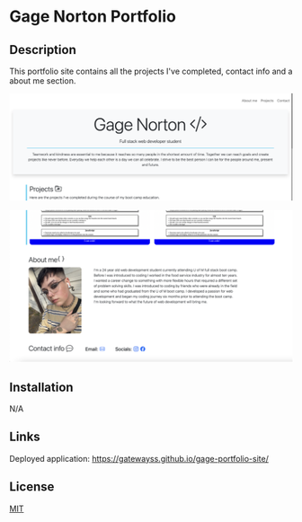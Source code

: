 # Gage Norton Portfolio 

## Description 
This portfolio site contains all the projects I've completed, contact info and a about me section. 

![main header of website](assets/Screen%20Shot%202022-12-15%20at%205.15.45%20PM.png)

![about me and contact section of website](assets/Screen%20Shot%202022-12-15%20at%205.12.39%20PM.png)
## Installation
N/A

## Links

Deployed application: https://gatewayss.github.io/gage-portfolio-site/

## License

[MIT](https://choosealicense.com/licenses/mit/)